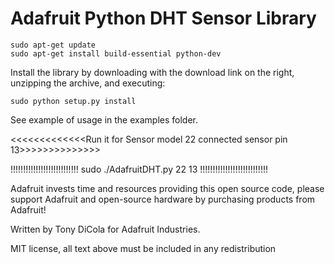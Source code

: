 Adafruit Python DHT Sensor Library
==================================


````
sudo apt-get update
sudo apt-get install build-essential python-dev
````

Install the library by downloading with the download link on the right, unzipping the archive, and executing:

````
sudo python setup.py install
````

See example of usage in the examples folder.

<<<<<<<<<<<<<Run it for Sensor model 22 connected sensor pin 13>>>>>>>>>>>>>>

!!!!!!!!!!!!!!!!!!!!!!!!!!!
sudo ./AdafruitDHT.py 22 13
!!!!!!!!!!!!!!!!!!!!!!!!!!!

Adafruit invests time and resources providing this open source code, please support Adafruit and open-source hardware by purchasing products from Adafruit!

Written by Tony DiCola for Adafruit Industries.

MIT license, all text above must be included in any redistribution
